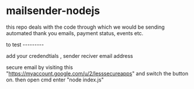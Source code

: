 # mailsender-nodejs
this repo deals with the code through which we would be sending automated thank you emails, payment status, events etc.


to test ---------


add your credendtials , sender reciver email address

secure email by visiting this "https://myaccount.google.com/u/2/lesssecureapps" 
and switch the button on.
then 
open cmd
enter "node index.js"
